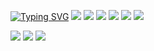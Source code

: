 
[![Typing SVG](https://readme-typing-svg.demolab.com/?lines=Min_GitHub;반갑습니다)](https://git.io/typing-svg)
<img src="https://img.shields.io/badge/react-20232a.svg?style=for-the-badge&logo=react&logoColor=61DAFB" />
<img src="https://img.shields.io/badge/python-3776AB.svg?style=for-the-badge&logo=python&logoColor=white" />
<img src="https://img.shields.io/badge/python-FFD43B.svg?style=for-the-badge&logo=python&logoColor=blue" />
<img src="https://img.shields.io/badge/flask-000000.svg?style=for-the-badge&logo=flask&logoColor=white" />
<img src="https://img.shields.io/badge/jupyter-F37626.svg?style=for-the-badge&logo=jupyter&logoColor=white" />
<img src="https://img.shields.io/badge/fastapi-009688.svg?style=for-the-badge&logo=fastapi&logoColor=white" />
<!-- NumPy (Python Library) -->
<img src="https://img.shields.io/badge/numpy-013243.svg?style=for-the-badge&logo=numpy&logoColor=white" />
<!-- Pandas (Python Library) -->
<img src="https://img.shields.io/badge/pandas-150458.svg?style=for-the-badge&logo=pandas&logoColor=white" />
<img src="https://img.shields.io/badge/react-20232a.svg?style=for-the-badge&logo=react&logoColor=61DAFB" />
